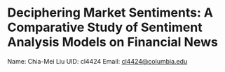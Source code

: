 # Deciphering Market Sentiments: A Comparative Study of Sentiment Analysis Models on Financial News

Name: Chia-Mei Liu
UID: cl4424
Email: cl4424@columbia.edu
